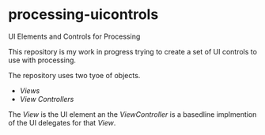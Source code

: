# processing-uicontrols
UI Elements and Controls for Processing

This repository is my work in progress trying to create a set of UI controls to use with processing.

The repository uses two tyoe of objects.
- *Views* 
- *View Controllers*

The *View* is the UI element an the *ViewController* is a basedline implmention of the UI delegates for that *View*.

